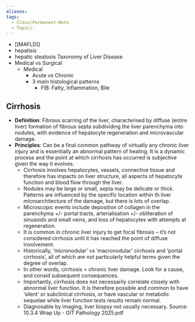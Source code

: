 ```yaml
---
aliases: 
tags:
  - Class/Permanent-Note
  - Topic/-
---
```



- [[MAFLD]]
- hepatisis
- hepatic steatosis
Taxonomy of Liver Disease
- Medical vs Surgical
	- Medical
		- Acute vs Chronic
		- 3 *main* histological patterns
			- FIB: Fatty, Inflammation, Bile


## Cirrhosis

- **Definition**: Fibrous scarring of the liver, characterised by diffuse (entire liver) formation of fibrous septa subdividing the liver parenchyma into nodules, with evidence of hepatocyte regeneration and microvascular damage.
- **Principles**: Can be a final common pathway of virtually any chronic liver injury and is essentially an abnormal pattern of healing. It is a dynamic process and the point at which cirrhosis has occurred is subjective given the way it evolves.
	- Cirrhosis involves hepatocytes, vessels, connective tissue and therefore has impacts on liver structure, all aspects of hepatocyte function and blood flow through the liver.
	- Nodules may be large or small, septa may be delicate or thick. Patterns are influenced by the specific location within th  liver microarchitecture of the damage, but there is lots of overlap.
	- Microscopic events include deposition of collagen in the parenchyma +/- portal tracts, arterialisation +/- obliteration of sinusoids and small veins, and loss of hepatocytes with attempts at regeneration.
	- It is common in chronic liver injury to get focal fibrosis – it’s not considered cirrhosis until it has reached the point of diffuse involvement.
	- Historically, ‘micronodular’ vs ‘macronodular’ cirrhosis and ‘portal cirrhosis’, all of which are not particularly helpful terms given the degree of overlap.
	- In other words, cirrhosis = chronic liver damage. Look for a cause, and consid subsequent consequences.
	- Importantly, cirrhosis does not necessarily correlate closely with abnormal liver function. It is therefore possible and common to have ‘silent’ or subclinical cirrhosis, or have vascular or metabolic sequelae while liver function tests results remain normal.
	- Diagnosable by imaging, liver biopsy not usually necessary.
Source: 10.3.4 Wrap Up - GIT Pathology 2025.pdf
